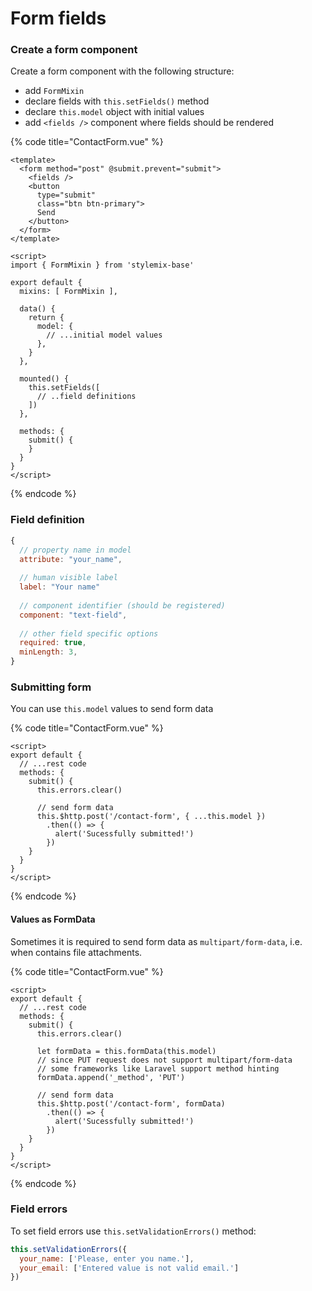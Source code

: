 # Form fields

### Create a form component

Create a form component with the following structure:

* add `FormMixin`
* declare fields with `this.setFields()` method
* declare `this.model` object with initial values
* add `<fields />` component where fields should be rendered

{% code title="ContactForm.vue" %}
```markup
<template>
  <form method="post" @submit.prevent="submit">
    <fields />
    <button
      type="submit"
      class="btn btn-primary">
      Send
    </button>
  </form>
</template>

<script>
import { FormMixin } from 'stylemix-base'

export default {
  mixins: [ FormMixin ],

  data() {
    return {
      model: {
        // ...initial model values
      },
    }
  },

  mounted() {
    this.setFields([
      // ..field definitions
    ])
  },
  
  methods: {
    submit() {
    }
  }
}
</script>
```
{% endcode %}

### Field definition

```javascript
{
  // property name in model
  attribute: "your_name",
  
  // human visible label
  label: "Your name"
  
  // component identifier (should be registered)
  component: "text-field",
  
  // other field specific options
  required: true,
  minLength: 3,
}
```

### Submitting form

You can use `this.model` values to send form data

{% code title="ContactForm.vue" %}
```markup
<script>
export default {
  // ...rest code
  methods: {
    submit() {
      this.errors.clear()

      // send form data
      this.$http.post('/contact-form', { ...this.model })
        .then(() => {
          alert('Sucessfully submitted!')
        })
    }
  }
}
</script>
```
{% endcode %}

#### Values as FormData

Sometimes it is required to send form data as `multipart/form-data`, i.e. when contains file attachments.

{% code title="ContactForm.vue" %}
```markup
<script>
export default {
  // ...rest code
  methods: {
    submit() {
      this.errors.clear()
      
      let formData = this.formData(this.model)
      // since PUT request does not support multipart/form-data
      // some frameworks like Laravel support method hinting
      formData.append('_method', 'PUT')

      // send form data
      this.$http.post('/contact-form', formData)
        .then(() => {
          alert('Sucessfully submitted!')
        })
    }
  }
}
</script>
```
{% endcode %}

### Field errors

To set field errors use `this.setValidationErrors()` method:

```javascript
this.setValidationErrors({
  your_name: ['Please, enter you name.'],
  your_email: ['Entered value is not valid email.']
})
```

